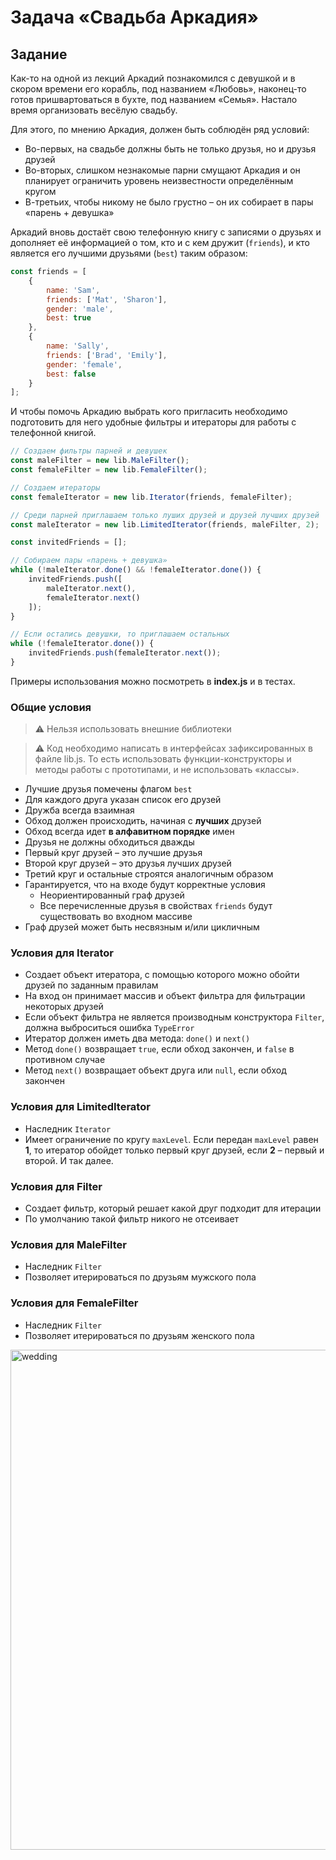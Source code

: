 # Задача «Свадьба Аркадия»

## Задание

Как-то на одной из лекций Аркадий познакомился с девушкой и в скором времени его корабль, под названием «Любовь», наконец-то готов пришвартоваться в бухте, под названием «Семья». Настало время организовать весёлую свадьбу.

Для этого, по мнению Аркадия, должен быть соблюдён ряд условий:
- Во-первых, на свадьбе должны быть не только друзья, но и друзья друзей
- Во-вторых, слишком незнакомые парни смущают Аркадия и он планирует ограничить уровень неизвестности определённым кругом
- В-третьих, чтобы никому не было грустно – он их собирает в пары «парень + девушка»

Аркадий вновь достаёт свою телефонную книгу с записями о друзьях и дополняет её информацией о том, кто и с кем дружит (`friends`), и кто является его лучшими друзьями (`best`) таким образом:
```js
const friends = [
    {
        name: 'Sam',
        friends: ['Mat', 'Sharon'],
        gender: 'male',
        best: true
    },
    {
        name: 'Sally',
        friends: ['Brad', 'Emily'],
        gender: 'female',
        best: false
    }
];
```

И чтобы помочь Аркадию выбрать кого пригласить необходимо подготовить для него удобные фильтры и итераторы для работы с телефонной книгой.

```js
// Создаем фильтры парней и девушек
const maleFilter = new lib.MaleFilter();
const femaleFilter = new lib.FemaleFilter();

// Создаем итераторы
const femaleIterator = new lib.Iterator(friends, femaleFilter);

// Среди парней приглашаем только луших друзей и друзей лучших друзей
const maleIterator = new lib.LimitedIterator(friends, maleFilter, 2);

const invitedFriends = [];

// Собираем пары «парень + девушка»
while (!maleIterator.done() && !femaleIterator.done()) {
    invitedFriends.push([
        maleIterator.next(),
        femaleIterator.next()
    ]);
}

// Если остались девушки, то приглашаем остальных
while (!femaleIterator.done()) {
    invitedFriends.push(femaleIterator.next());
}
```

Примеры использования можно посмотреть в __index.js__ и в тестах.

### Общие условия

> :warning: Нельзя использовать внешние библиотеки

> :warning: Код необходимо написать в интерфейсах зафиксированных в файле lib.js. То есть использовать функции-конструкторы и методы работы с прототипами, и не использовать «классы».

- Лучшие друзья помечены флагом `best`
- Для каждого друга указан список его друзей
- Дружба всегда взаимная
- Обход должен происходить, начиная с **лучших** друзей
- Обход всегда идет **в алфавитном порядке** имен
- Друзья не должны обходиться дважды
- Первый круг друзей – это лучшие друзья
- Второй круг друзей – это друзья лучших друзей
- Третий круг и остальные строятся аналогичным образом
- Гарантируется, что на входе будут корректные условия
    - Неориентированный граф друзей
    - Все перечисленные друзья в свойствах `friends` будут существовать во входном массиве
- Граф друзей может быть несвязным и/или цикличным

### Условия для Iterator
- Создает объект итератора, с помощью которого можно обойти друзей по заданным правилам
- На вход он принимает массив и объект фильтра для фильтрации некоторых друзей
- Если объект фильтра не является производным конструктора `Filter`, должна выброситься ошибка `TypeError`
- Итератор должен иметь два метода: `done()` и `next()`
- Метод `done()` возвращает `true`, если обход закончен, и `false` в противном случае
- Метод `next()` возвращает объект друга или `null`, если обход закончен

### Условия для LimitedIterator
- Наследник `Iterator`
- Имеет ограничение по кругу `maxLevel`. Если передан `maxLevel` равен **1**, то итератор обойдет только первый круг друзей, если **2** – первый и второй. И так далее.

### Условия для Filter
- Создает фильтр, который решает какой друг подходит для итерации
- По умолчанию такой фильтр никого не отсеивает

### Условия для MaleFilter
- Наследник `Filter`
- Позволяет итерироваться по друзьям мужского пола

### Условия для FemaleFilter
- Наследник `Filter`
- Позволяет итерироваться по друзьям женского пола

<img width="800" alt="wedding" src="https://cloud.githubusercontent.com/assets/4534405/20384988/82083cf4-acd7-11e6-893f-46dd4d7c5004.png">
